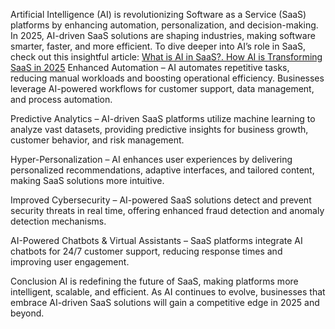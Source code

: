 Artificial Intelligence (AI) is revolutionizing Software as a Service (SaaS) platforms by enhancing automation, personalization, and decision-making. In 2025, AI-driven SaaS solutions are shaping industries, making software smarter, faster, and more efficient. To dive deeper into AI’s role in SaaS, check out this insightful article: <a href="https://agamitechnologies.com/blog/what-is-ai-in-saas/"> What is AI in SaaS?.
How AI is Transforming SaaS in 2025</a>
Enhanced Automation – AI automates repetitive tasks, reducing manual workloads and boosting operational efficiency. Businesses leverage AI-powered workflows for customer support, data management, and process automation.


Predictive Analytics – AI-driven SaaS platforms utilize machine learning to analyze vast datasets, providing predictive insights for business growth, customer behavior, and risk management.


Hyper-Personalization – AI enhances user experiences by delivering personalized recommendations, adaptive interfaces, and tailored content, making SaaS solutions more intuitive.


Improved Cybersecurity – AI-powered SaaS solutions detect and prevent security threats in real time, offering enhanced fraud detection and anomaly detection mechanisms.


AI-Powered Chatbots & Virtual Assistants – SaaS platforms integrate AI chatbots for 24/7 customer support, reducing response times and improving user engagement.


Conclusion
AI is redefining the future of SaaS, making platforms more intelligent, scalable, and efficient. As AI continues to evolve, businesses that embrace AI-driven SaaS solutions will gain a competitive edge in 2025 and beyond. 
